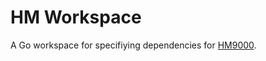 # HM Workspace

A Go workspace for specifiying dependencies for [HM9000](http://github.com/cloudfoundry/hm9000).
